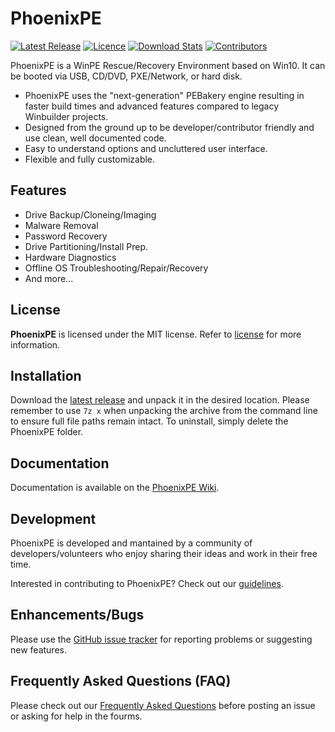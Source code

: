 # PhoenixPE

[![Latest Release](https://img.shields.io/github/release-pre/phoenixpe/phoenixpe.svg?style=flat-square&label=Latest%20Release)](https://github.com/phoenixpe/phoenixpe/releases)
[![Licence](https://img.shields.io/badge/license-MIT-blue.svg?style=flat-square&label=License)](https://opensource.org/licenses/MIT)
[![Download Stats](https://img.shields.io/github/downloads/phoenixpe/phoenixpe/total.svg?label=Downloads&style=flat-square)](https://github.com/phoenixpe/phoenixpe/releases)
[![Contributors](https://img.shields.io/github/contributors/phoenixpe/phoenixpe.svg?style=flat-square&label=Contributors)](https://github.com/phoenixpe/phoenixpe/graphs/contributors)

PhoenixPE is a WinPE Rescue/Recovery Environment based on Win10. It can be booted via USB, CD/DVD, PXE/Network, or hard disk.

* PhoenixPE uses the "next-generation" PEBakery engine resulting in faster build times and advanced features compared to legacy Winbuilder projects.
* Designed from the ground up to be developer/contributor friendly and use clean, well documented code.
* Easy to understand options and uncluttered user interface.
* Flexible and fully customizable.

## Features

* Drive Backup/Cloneing/Imaging
* Malware Removal
* Password Recovery
* Drive Partitioning/Install Prep.
* Hardware Diagnostics
* Offline OS Troubleshooting/Repair/Recovery
* And more...

## License

**PhoenixPE** is licensed under the MIT license. Refer to [license](license) for more information.

## Installation

Download the [latest release]() and unpack it in the desired location. Please remember to use `7z x` when unpacking the archive from the command line to ensure full file paths remain intact. To uninstall, simply delete the PhoenixPE folder.

## Documentation

Documentation is available on the [PhoenixPE Wiki](https://github.com/PhoenixPE/PhoenixPE/wiki).

## Development

PhoenixPE is developed and mantained by a community of developers/volunteers who enjoy sharing their ideas and work in their free time. 

Interested in contributing to PhoenixPE? Check out our [guidelines](https://github.com/PhoenixPE/PhoenixPE/wiki/ContributionGuidelines).

## Enhancements/Bugs

Please use the [GitHub issue tracker](https://github.com/PhoenixPE/PhoenixPE/issues) for reporting problems or suggesting new features.

## Frequently Asked Questions (FAQ)

Please check out our [Frequently Asked Questions](https://github.com/PhoenixPE/PhoenixPE/wiki/FAQ) before posting an issue or asking for help in the fourms.
